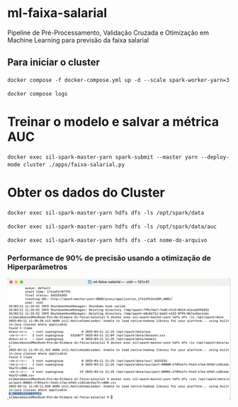 # ml-faixa-salarial
Pipeline de Pré-Processamento, Validação Cruzada e Otimização em Machine Learning para previsão da faixa salarial

## Para iniciar o cluster

`docker compose -f docker-compose.yml up -d --scale spark-worker-yarn=3`

`docker compose logs`

# Treinar o modelo e salvar a métrica AUC

`docker exec sil-spark-master-yarn spark-submit --master yarn --deploy-mode cluster ./apps/faixa-salarial.py`

# Obter os dados do Cluster 

`docker exec sil-spark-master-yarn hdfs dfs -ls /opt/spark/data`

`docker exec sil-spark-master-yarn hdfs dfs -ls /opt/spark/data/auc`

`docker exec sil-spark-master-yarn hdfs dfs -cat nome-do-arquivo`

###  Performance de 90% de precisão usando a otimização de Hiperparâmetros
![Performance do modelo](./imagens/performance.png)